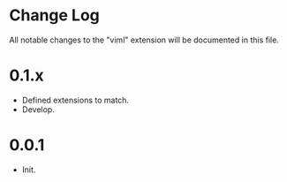 # Change Log
All notable changes to the "viml" extension will be documented in this file.

# 0.1.x
- Defined extensions to match.
- Develop.

# 0.0.1 
- Init.
